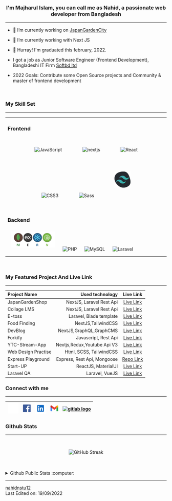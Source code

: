 
  

### <div align="center">I'm Majharul Islam, you can call me as Nahid, a passionate web developer from Bangladesh</div>  
  ---
  
  

- 🔭 I’m currently working on [JapanGardenCity](https://ecom-admin-japangardencity.vercel.app)  
  

- 🌱 I’m currently working with Next JS 
  

- 🏫 Hurray! I'm graduated this february, 2022. 

- I got a job as Junior Software Engineer (Frontend Development), Bangladeshi IT Firm [Softbd ltd](https://softbdltd.com/)

- 2022 Goals: Contribute some Open Source projects and Community & master of frontend development
  

<br/>  

<!-- <img alt="Night Coding" src="https://raw.githubusercontent.com/AVS1508/AVS1508/master/assets/Night-Coding.gif" align="right"/> -->


### My Skill Set  
---

<table>
  <tr  width="100%">
 <td valign="top" width="100%">


### Frontend  
<div align="center">  
<img style="margin: 30px" src="https://profilinator.rishav.dev/skills-assets/javascript-original.svg" alt="JavaScript" height="50" />  
<img style="margin: 30px" src="https://nextjs.org/static/favicon/favicon-32x32.png" alt="nextjs" width="50" height="50"/>
<img style="margin: 30px" src="https://profilinator.rishav.dev/skills-assets/react-original-wordmark.svg" alt="React" height="50" />  

<img style="margin: 30px" src="https://profilinator.rishav.dev/skills-assets/css3-original-wordmark.svg" alt="CSS3" height="50" />  
<img style="margin: 30px" src="https://profilinator.rishav.dev/skills-assets/sass-original.svg" alt="Sass" height="50" />  
<img style="margin: 30px" src="https://github.com/nahidnstu12/nahidnstu12/blob/main/tailwindcss.png" alt="CSS3" height="50" /> 
  
</div>

</td>
  </tr>
  <tr  width="100%">
 <td valign="top" width="100%">

### Backend  
<div align="left">  
<img style="margin: 10px" src="https://github.com/nahidnstu12/nahidnstu12/blob/main/mern-stack.png" alt="PHP" height="50" /> 
<img style="margin: 10px" src="https://profilinator.rishav.dev/skills-assets/php-original.svg" alt="PHP" height="50" />  
<img style="margin: 10px" src="https://profilinator.rishav.dev/skills-assets/mysql-original-wordmark.svg" alt="MySQL" height="50" />  
<img style="margin: 10px" src="https://profilinator.rishav.dev/skills-assets/laravel-plain-wordmark.svg" alt="Laravel" height="50" />  
</div>

</td>

  
</tr></table>  

<br/>  

### My Featured Project And Live Link
---
   
Project Name | Used technology | Live Link
| :--- | ---: | :---:
JapanGardenShop  | NextJS, Laravel Rest Api | [Live Link](https://ecom-admin-japangardencity.vercel.app/)
Collage LMS  | NextJS, Laravel Rest Api | [Live Link](https://collage-lms-nstu.netlify.app/)
E-toss  | Laravel, Blade template | [Live Link](https://www.etossbd.com)
Food Finding  | NextJS,TailwindCSS  | [Live Link](https://food-finding.vercel.app/)
DevBlog  | NextJS,GraphQL,GraphCMS  | [Live Link](https://devblog-graphcms.vercel.app/)
Forkify  | Javascript, Rest Api | [Live Link](https://food-fork.netlify.app/)
YTC-Stream-App  | Nextjs,Redux,Youtube Api V3  | [Live Link](https://ytc-stream.netlify.app)
Web Design Practise  | Html, SCSS, TailwindCSS | [Live Link](https://bootcamp-assignment-web-desgin.netlify.app)
Express Playground  | Express, Rest Api, Mongoose | [Repo Link](https://github.com/nahidnstu12/express-playground)
Start-UP | ReactJS, MaterialUI | [Live Link](https://startup-mui.netlify.app)
Laravel QA  | Laravel, VueJS | [Live Link](https://ask-questions-sof.herokuapp.com/)

      
### Connect with me 
---

| [<img src="https://raw.githubusercontent.com/Delta456/Delta456/master/img/github.png" alt="github logo" width="34">](https://github.com/Delta456) | [<img src="https://github.com/nahidnstu12/nahidnstu12/blob/main/fb-2.png" alt="fb logo" width="24">](https://www.facebook.com/https://www.facebook.com/profile.php?id=100025300822373) | [<img src="https://github.com/nahidnstu12/nahidnstu12/blob/main/linkedin-2.png" alt="linedin logo" width="34">](https://linkedin.com/in/https://www.linkedin.com/in/nahid-islam-1aaa6814b/) | [<img src="https://github.com/nahidnstu12/nahidnstu12/blob/main/gmail-2.png" alt="gmail logo" width="24">](mailto:nahid.dev19@gmail.com) | [<img src="https://raw.githubusercontent.com/Delta456/Delta456/master/img/gitlab.png" alt="gitlab logo" width="24">](https://gitlab.com/nahidcste12) 
|---|---|---|---|---|



### Github Stats  
---
<!-- <div align="center"><img src="https://github-readme-stats.vercel.app/api?username=nahidnstu12&show_icons=true&count_private=true&hide_border=true" align="center" /></div>   -->

<div align="center"> <br/>
  
  ![GitHub Streak](https://github-readme-streak-stats.herokuapp.com/?user=nahidnstu12) 
  
</div>
<br/>  

<br>
<details>
  <summary>Github Public Stats :computer:</summary>
<a href="https://github.com/nahidnstu12?tab=repositories">
  <img align="center" src="https://github-readme-stats.vercel.app/api/top-langs/?username=nahidnstu12&hide=scheme&count_private=true&title_color=EC5061&text_color=FBDCDF&icon_color=E89F9A&bg_color=0D1117" />
</a>
<a href="https://github.com/nahidnstu12?tab=repositories">
  <img align="center" src="https://github-readme-stats.vercel.app/api?username=nahidnstu12&show_icons=true&line_height=33&count_private=true&title_color=EC5061&text_color=FBDCDF&icon_color=E89F9A&bg_color=0D1117" alt="Nahid's GitHub Stats" />
</a>

![Profile Views](https://komarev.com/ghpvc/?username=nahidnstu12)
  ----
</details>

------
[nahidnstu12](https://github.com/nahidnstu12) <br>
Last Edited on: 19/09/2022


  

<br/>  

  

<br/>  

  

<br/>  


<br />



